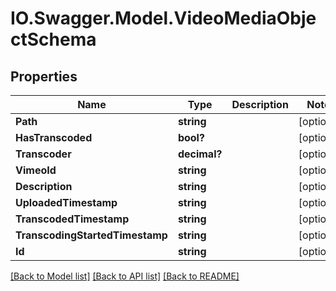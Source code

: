 # IO.Swagger.Model.VideoMediaObjectSchema
## Properties

Name | Type | Description | Notes
------------ | ------------- | ------------- | -------------
**Path** | **string** |  | [optional] 
**HasTranscoded** | **bool?** |  | [optional] 
**Transcoder** | **decimal?** |  | [optional] 
**VimeoId** | **string** |  | [optional] 
**Description** | **string** |  | [optional] 
**UploadedTimestamp** | **string** |  | [optional] 
**TranscodedTimestamp** | **string** |  | [optional] 
**TranscodingStartedTimestamp** | **string** |  | [optional] 
**Id** | **string** |  | [optional] 

[[Back to Model list]](../README.md#documentation-for-models) [[Back to API list]](../README.md#documentation-for-api-endpoints) [[Back to README]](../README.md)

